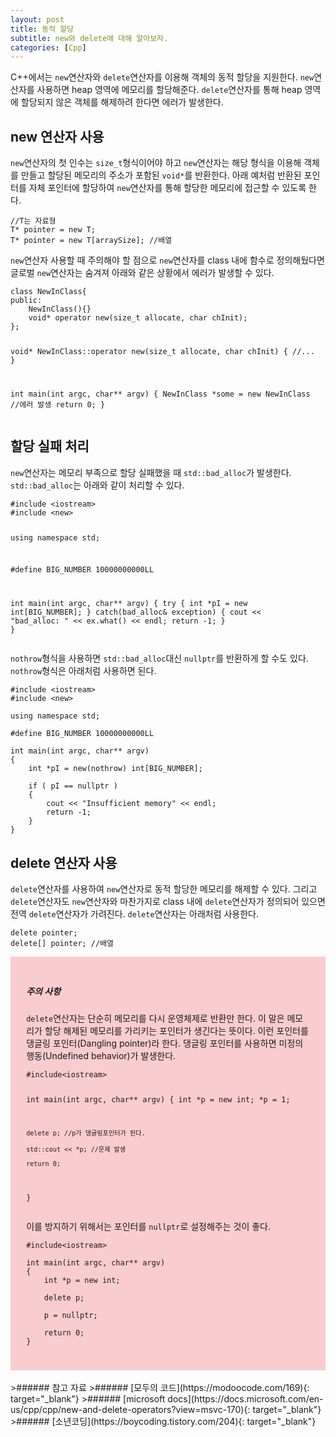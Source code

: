 ```yaml
---
layout: post
title: 동적 할당
subtitle: new와 delete에 대해 알아보자.
categories: [Cpp]
---
```


C++에서는 <code>new</code>연산자와 <code>delete</code>연산자를 이용해 객체의 동적 할당을 지원한다. <code>new</code>연산자를 사용하면 heap 영역에 메모리를 할당해준다. <code>delete</code>연산자를 통해 heap 영역에 할당되지 않은 객체를 해제하려 한다면 에러가 발생한다. 

<h2 class="section-heading">new 연산자 사용</h2>
<code>new</code>연산자의 첫 인수는 <code>size_t</code>형식이어야 하고 <code>new</code>연산자는 해당 형식을 이용해 객체를 만들고 할당된 메모리의 주소가 포함된 <code>void*</code>를 반환한다. 아래 예처럼 반환된 포인터를 자체 포인터에 할당하여 <code>new</code>연산자를 통해 할당한 메모리에 접근할 수 있도록 한다.
<pre><code class="cpp">//T는 자료형
T* pointer = new T;
T* pointer = new T[arraySize]; //배열</code></pre>
<code>new</code>연산자 사용할 때 주의해야 할 점으로 <code>new</code>연산자를 class 내에 함수로 정의해뒀다면 글로벌 <code>new</code>연산자는 숨겨져 아래와 같은 상황에서 에러가 발생할 수 있다.
<pre><code class="cpp">class NewInClass{
public:
    NewInClass(){}
    void* operator new(size_t allocate, char chInit);
};

void* NewInClass::operator new(size_t allocate, char chInit)
{
    //...
}

int main(int argc, char** argv)
{
    NewInClass *some = new NewInClass //에러 발생
    return 0;
}</code></pre>

<h2 class="section-heading">할당 실패 처리</h2>
<code>new</code>연산자는 메모리 부족으로 할당 실패했을 때 <code>std::bad_alloc</code>가 발생한다. <code>std::bad_alloc</code>는 아래와 같이 처리할 수 있다.
<pre><code class="cpp">#include &lt;iostream&gt;
#include &lt;new&gt;

using namespace std;

#define BIG_NUMBER 10000000000LL

int main(int argc, char** argv)
{
    try
    {
        int *pI = new int[BIG_NUMBER];
    }
    catch(bad_alloc& exception)
    {
        cout << "bad_alloc: " << ex.what() << endl;
        return -1;
    }
}</code></pre>
<code>nothrow</code>형식을 사용하면 <code>std::bad_alloc</code>대신 <code>nullptr</code>를 반환하게 할 수도 있다. <code>nothrow</code>형식은 아래처럼 사용하면 된다.
<pre><code class="cpp">#include &lt;iostream&gt;
#include &lt;new&gt;

using namespace std;

#define BIG_NUMBER 10000000000LL

int main(int argc, char** argv)
{
    int *pI = new(nothrow) int[BIG_NUMBER];
    
    if ( pI == nullptr )
    {
        cout << "Insufficient memory" << endl;
        return -1;
    }
}</code></pre>

<h2 class="section-heading">delete 연산자 사용</h2>
<code>delete</code>연산자를 사용하여 <code>new</code>연산자로 동적 할당한 메모리를 해제할 수 있다. 그리고 <code>delete</code>연산자도 <code>new</code>연산자와 마찬가지로 class 내에 <code>delete</code>연산자가 정의되어 있으면 전역 <code>delete</code>연산자가 가려진다. <code>delete</code>연산자는 아래처럼 사용한다.
<pre><code class="cpp">delete pointer;
delete[] pointer; //배열</code></pre>
<div style="background-color:#F9CDCE;padding: 5%"><h5>주의 사항</h5><code>delete</code>연산자는 단순히 메모리를 다시 운영체제로 반환만 한다. 이 말은 메모리가 할당 해제된 메모리를 가리키는 포인터가 생긴다는 뜻이다. 이런 포인터를 댕글링 포인터(Dangling pointer)라 한다. 댕글링 포인터를 사용하면 미정의 행동(Undefined behavior)가 발생한다.
<pre><code class="cpp">#include&lt;iostream&gt;

int main(int argc, char** argv)
{
    int *p = new int;
    *p = 1;

    delete p; //p가 댕글링포인터가 된다.

    std::cout << *p; //문제 발생

    return 0;
}</code>
</pre>
이를 방지하기 위해서는 포인터를 <code>nullptr</code>로 설정해주는 것이 좋다.
<pre><code class="cpp">#include&lt;iostream&gt;

int main(int argc, char** argv)
{
    int *p = new int;
    
    delete p;

    p = nullptr;

    return 0;
}</code></pre>
</div>
<br>
>###### 참고 자료
>###### [모두의 코드](https://modoocode.com/169){: target="_blank"}
>###### [microsoft docs](https://docs.microsoft.com/en-us/cpp/cpp/new-and-delete-operators?view=msvc-170){: target="_blank"}
>###### [소년코딩](https://boycoding.tistory.com/204){: target="_blank"}